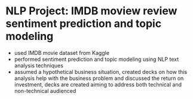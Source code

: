# NLP Project: IMDB moview review sentiment prediction and topic modeling

* used IMDB movie dataset from Kaggle
* performed sentiment prediction and topic modeling using NLP text analysis techniques
* assumed a hypothetical business situation, created decks on how this analysis help with the business problem and discussed the return on investment, decks are created aiming to address both technical and non-technical audienced 
